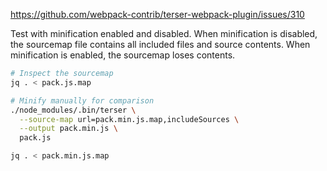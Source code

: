 https://github.com/webpack-contrib/terser-webpack-plugin/issues/310

Test with minification enabled and disabled.  When minification is
disabled, the sourcemap file contains all included files and source
contents.  When minification is enabled, the sourcemap loses contents.

```bash
# Inspect the sourcemap
jq . < pack.js.map

# Minify manually for comparison
./node_modules/.bin/terser \
  --source-map url=pack.min.js.map,includeSources \
  --output pack.min.js \
  pack.js

jq . < pack.min.js.map
```
